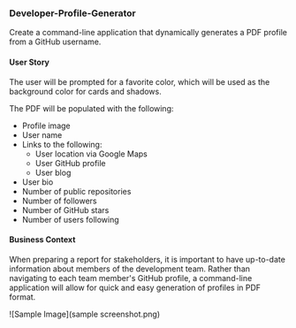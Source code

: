 ### Developer-Profile-Generator

Create a command-line application that dynamically generates a PDF profile from a GitHub username.

#### User Story

The user will be prompted for a favorite color, which will be used as the background color for cards and shadows.

The PDF will be populated with the following:

* Profile image
* User name
* Links to the following:
  * User location via Google Maps
  * User GitHub profile
  * User blog
* User bio
* Number of public repositories
* Number of followers
* Number of GitHub stars
* Number of users following

#### Business Context

When preparing a report for stakeholders, it is important to have up-to-date information about members of the development team. Rather than navigating to each team member's GitHub profile, a command-line application will allow for quick and easy generation of profiles in PDF format.


![Sample Image](sample screenshot.png)
